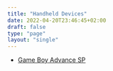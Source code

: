 ```yaml
---
title: "Handheld Devices"
date: 2022-04-20T23:46:45+02:00
draft: false
type: "page"
layout: "single"
---
```


 - [Game Boy Advance SP](game_boy_advance_sp/)